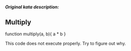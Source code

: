 ##### Original kata description:

## Multiply

function multiply(a, b){
  a * b
}

This code does not execute properly. Try to figure out why.